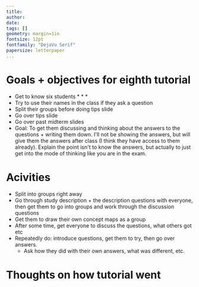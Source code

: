 ```yaml
---  
title:  
author:   
date:   
tags: []  
geometry: margin=1in  
fontsize: 12pt  
fontfamily: "DejaVu Serif"  
papersize: letterpaper  
...  
```


# Goals + objectives for eighth tutorial #
  
* Get to know six students
    * 
    * 
    * 
* Try to use their names in the class if they ask a question
* Split their groups before doing tips slide
* Go over tips slide
* Go over past midterm slides
* Goal: To get them discussing and thinking about the answers to the
  questions + writing them down. I'll not be showing the answers, but
  will give them the answers after class (I think they have access to
  them already).  Explain the point isn't to know the answers, but
  actually to just get into the mode of thinking like you are in the
  exam.

# Acivities #

* Split into groups right away
* Go through study description + the description questions with
  everyone, then get them to go into groups and work through the
  discussion questions
* Get them to draw their own concept maps as a group
* After some time, get everyone to discuss the questions, what others
  got etc
* Repeatedly do: introduce questions, get them to try, then go over answers.
    * Ask how they did with their own answers, what was different,
      etc.

# Thoughts on how tutorial went #
